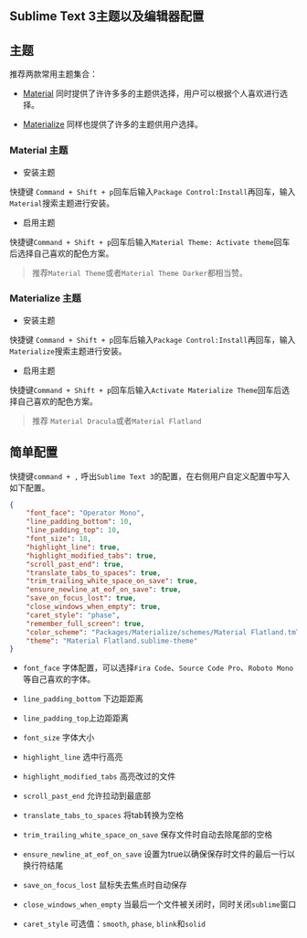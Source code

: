 ## Sublime Text 3主题以及编辑器配置


## 主题

推荐两款常用主题集合：

- [Material](https://github.com/equinusocio/material-theme) 同时提供了许许多多的主题供选择，用户可以根据个人喜欢进行选择。

- [Materialize](https://github.com/saadq/Materialize) 同样也提供了许多的主题供用户选择。


### Material 主题

* 安装主题

快捷键 `Command + Shift + p`回车后输入`Package Control:Install`再回车，输入`Material`搜索主题进行安装。

* 启用主题

快捷键`Command + Shift + p`回车后输入`Material Theme: Activate theme`回车后选择自己喜欢的配色方案。
> 推荐`Material Theme`或者`Material Theme Darker`都相当赞。



### Materialize 主题

* 安装主题

快捷键 `Command + Shift + p`回车后输入`Package Control:Install`再回车，输入`Materialize`搜索主题进行安装。

* 启用主题

快捷键`Command + Shift + p`回车后输入`Activate Materialize Theme`回车后选择自己喜欢的配色方案。
> 推荐 `Material Dracula`或者`Material Flatland`


## 简单配置

快捷键`command + ,` 呼出`Sublime Text 3`的配置，在右侧用户自定义配置中写入如下配置。

```json
{
    "font_face": "Operator Mono",
    "line_padding_bottom": 10,
    "line_padding_top": 10,
    "font_size": 18,
    "highlight_line": true,
    "highlight_modified_tabs": true,
    "scroll_past_end": true,
    "translate_tabs_to_spaces": true,
    "trim_trailing_white_space_on_save": true,
    "ensure_newline_at_eof_on_save": true,
    "save_on_focus_lost": true,
    "close_windows_when_empty": true,
    "caret_style": "phase",
    "remember_full_screen": true,
    "color_scheme": "Packages/Materialize/schemes/Material Flatland.tmTheme",
    "theme": "Material Flatland.sublime-theme"
}
```

* `font_face` 字体配置，可以选择`Fira Code`、`Source Code Pro`、`Roboto Mono`等自己喜欢的字体。

* `line_padding_bottom` 下边距距离

* `line_padding_top`上边距距离

* `font_size` 字体大小

* `highlight_line` 选中行高亮

* `highlight_modified_tabs` 高亮改过的文件

* `scroll_past_end` 允许拉动到最底部

* `translate_tabs_to_spaces` 将tab转换为空格

* `trim_trailing_white_space_on_save` 保存文件时自动去除尾部的空格

* `ensure_newline_at_eof_on_save` 设置为true以确保保存时文件的最后一行以换行符结尾

* `save_on_focus_lost` 鼠标失去焦点时自动保存

* `close_windows_when_empty` 当最后一个文件被关闭时，同时关闭`sublime`窗口

* `caret_style` 可选值：`smooth`, `phase`, `blink`和`solid`


